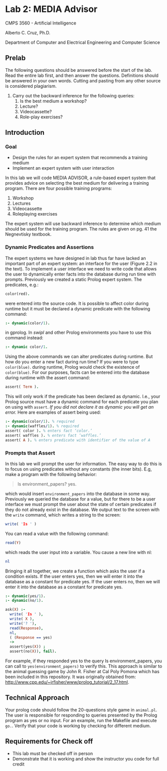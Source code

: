 # Lab 2: MEDIA Advisor

CMPS 3560 - Artificial Intelligence

Alberto C. Cruz, Ph.D.

Department of Computer and Electrical Engineering and Computer Science

## Prelab

The following questions should be answered before the start of the lab. Read the entire lab first, and then answer the questions. Definitions should be answered in your own words. Cutting and pasting from any other source is considered plagiarism.

1. Carry out the backward inference for the following queries:
    1. Is the best medium a workshop?
    1. Lecture?
    1. Videocassette?
    1. Role-play exercises?
    
## Introduction

### Goal

* Design the rules for an expert system that recommends a training medium
*	Implement an expert system with user interaction

In this lab we will code MEDIA ADVISOR, a rule-based expert system that provides advice on selecting the best medium for delivering a training program. There are four possible training programs:

1. Workshop
1. Lectures
1. Videocassette
1. Roleplaying exercises

The expert system will use backward inference to determine which medium should be used for the training program. The rules are given on pg. 41 the Negnevtisky textbook.

### Dynamic Predicates and Assertions

The expert systems we have designed in lab thus far have lacked an important part of an expert system: an interface for the user (Figure 2.2 in the text). To implement a user interface we need to write code that allows the user to dynamically enter facts into the database during run time with prompts. Previously we created a static Prolog expert system. The predicates, e.g.:

```prolog
color(red).
```

were entered into the source code. It is possible to affect color during runtime but it must be declared a dynamic predicate with the following command:

```prolog
:- dynamic(color/1).
```

in gprolog. In *swipl* and other Prolog environments you have to use this command instead:

```prolog
:- dynamic color/1.
```

Using the above commands we can alter predicates during runtime. But how do you enter a new fact during run time? If you were to type `color(blue)`. during runtime, Prolog would check the existence of `color(blue)`. For our purposes, facts can be entered into the database during runtime with the assert command:

```prolog
assert( Term ).
```
This will only work if the predicate has been declared as dynamic. I.e., your Prolog source must have a dynamic command for each predicate you plan on using with `assert`. *If you did not declare it as dynamic you will get an error.* Here are examples of assert being used:

```prolog
:- dynamic(color/1). % required
:- dynamic(waffles/1). % required 
assert( color ). % enters fact ‘color.’
assert( waffles ). % enters fact ‘waffles.’ 
assert( A ). % enters predicate with identifier of the value of A
```

### Prompts that Assert

In this lab we will prompt the user for information. The easy way to do this is to focus on using predicates without any constants (the inner bits). E.g, make a program with the following behavior:

> Is environment_papers? yes.

which would insert `environment_papers` into the database in some way. Previously we queried the database for a value, but for there to be a user interface we must prompt the user about the state of certain predicates if they do not already exist in the database. We output text to the screen with the `write` command, which writes a string to the screen:

```prolog
write( 'Is ' )
```

You can read a value with the following command:

```prolog
read(Y)
```

which reads the user input into a variable. You cause a new line with nl:

```prolog
nl
```

Bringing it all together, we create a function which asks the user if a condition exists. If the user enters yes, then we will enter it into the database as a constant for predicate yes. If the user enters no, then we will enter it into the database as a constant for predicate yes.

```prolog
:- dynamic(yes/1).
:- dynamic(no/1).

ask(X) :-
  write( 'Is ' ),
  write( X ),
  write('? '),
  read(Response),
  nl,
  ( (Response == yes)
  ->
  assert(yes(X)) ;
  assert(no(X)), fail).
  ```
  
 For example, if they responded yes to the query Is environment_papers, you can call to `yes(environment_papers)` to verify this.  This approach is similar to the animal guessing game by John R. Fisher at Cal Poly Pomona which has been included in this repository. It was originally obtained from: http://www.cpp.edu/~jrfisher/www/prolog_tutorial/2_17.html.
 
 ## Technical Approach
 
 Your prolog code should follow the 20-questions style game in `animal.pl`. The user is responsible for responding to queries presented by the Prolog program as yes or no input. For an example, run the Makefile and execute `go.`.
Verify that your code is working by checking for different medium. 

## Requirements for Check off

* This lab must be checked off in person
* Demonstrate that it is working and show the instructor you code for full credit


